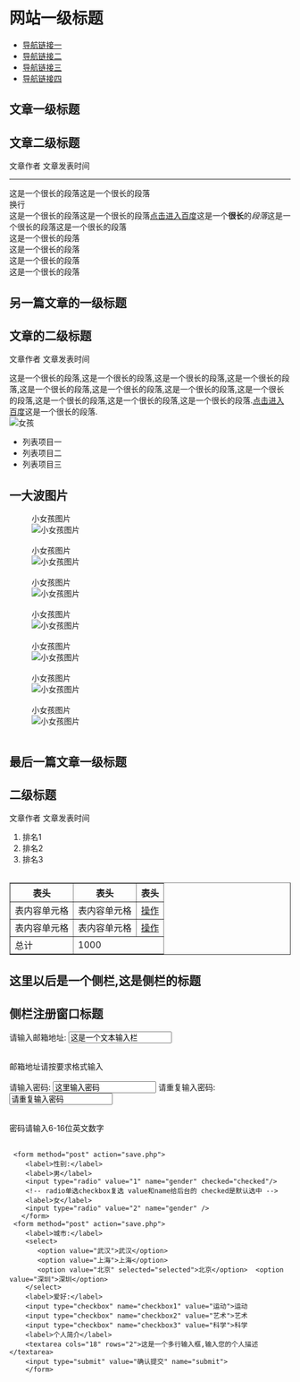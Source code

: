 <!-- 表头 -->
<!DOCTYPE html>
<html>
<head>
   <meta http-equiv="Content-Type" content="text/html; charset=utf-8">
	<title>制作我的第一个网页</title>
</head>
<body>
<h1>网站一级标题</h1>
<!-- 链接部分 -->
<ul>
    <li><a href="#">导航链接一</a></li>
    <li><a href="#">导航链接二</a></li>
    <li><a href="#">导航链接三</a></li>
    <li><a href="#">导航链接四</a></li>
</ul>
<h2>文章一级标题</h2>
<h2>文章二级标题</h2>
<p>
    文章作者&nbsp;文章发表时间</p><hr />
<p>这是一个很长的段落这是一个很长的段落<br>换行</br>这是一个很长的段落这是一个很长的段落<a href="www.baidu.com" title="百度">点击进入百度</a>这是一个<strong>很长</strong>的<em>段落</em>这是一个很长的段落这是一个很长的段落
<br>这是一个很长的段落<br>这是一个很长的段落<br>这是一个很长的段落<br>这是一个很长的段落</p>
<!-- 开始另一段 -->
<h2>另一篇文章的一级标题</h2>
<h2>文章的二级标题</h2>
<p>文章作者&nbsp;文章发表时间</p>
<p>这是一个很长的段落,这是一个很长的段落,这是一个很长的段落,这是一个很长的段落,这是一个很长的段落,这是一个很长的段落,这是一个很长的段落,这是一个很长的段落,这是一个很长的段落,这是一个很长的段落,这是一个很长的段落.<a href="www.baidu.com" title="百度">点击进入百度</a>这是一个很长的段落.<br>
<img src="https://ss1.bdstatic.com/70cFuXSh_Q1YnxGkpoWK1HF6hhy/it/u=1015130022,2732872721&fm=27&gp=0.jpg" title="女孩">
<!-- 无序列表部分 -->
<ul>
    <li>列表项目一</li>
    <li>列表项目二</li>
    <li>列表项目三</li>
</ul>
<h2>一大波图片</h2>
<!-- 自定义序列部分 -->
<dl>
<dd>小女孩图片<br>
<img src="https://ss1.bdstatic.com/70cFuXSh_Q1YnxGkpoWK1HF6hhy/it/u=1015130022,2732872721&fm=27&gp=0.jpg" alt="小女孩图片" titlr=图片></dd><br>
<dd>小女孩图片<br>
<img src="https://ss1.bdstatic.com/70cFuXSh_Q1YnxGkpoWK1HF6hhy/it/u=1015130022,2732872721&fm=27&gp=0.jpg" alt="小女孩图片" titlr=图片></dd><br>
<dd>小女孩图片<br>
<img src="https://ss1.bdstatic.com/70cFuXSh_Q1YnxGkpoWK1HF6hhy/it/u=1015130022,2732872721&fm=27&gp=0.jpg" alt="小女孩图片" titlr=图片></dd><br>
<dd>小女孩图片<br>
<img src="https://ss1.bdstatic.com/70cFuXSh_Q1YnxGkpoWK1HF6hhy/it/u=1015130022,2732872721&fm=27&gp=0.jpg" alt="小女孩图片" titlr=图片></dd><br>
<dd>小女孩图片<br>
<img src="https://ss1.bdstatic.com/70cFuXSh_Q1YnxGkpoWK1HF6hhy/it/u=1015130022,2732872721&fm=27&gp=0.jpg" alt="小女孩图片" titlr=图片></dd><br>
<dd>小女孩图片<br>
<img src="https://ss1.bdstatic.com/70cFuXSh_Q1YnxGkpoWK1HF6hhy/it/u=1015130022,2732872721&fm=27&gp=0.jpg" alt="小女孩图片" titlr=图片></dd><br>
<dd>小女孩图片<br>
<img src="https://ss1.bdstatic.com/70cFuXSh_Q1YnxGkpoWK1HF6hhy/it/u=1015130022,2732872721&fm=27&gp=0.jpg" alt="小女孩图片" titlr=图片></dd><br>
</dl>
<h2>最后一篇文章一级标题</h2>
<h2>二级标题</h2>
<p>
文章作者&nbsp;文章发表时间
</p>
<!-- 有序列表1部分 -->
<ol>
    <li>排名1</li>
    <li>排名2</li>
    <li>排名3</li>
</ol>
<!-- 表格部分 -->
<table>
<table border="1">
    <tr>
       <th>表头</th>
       <th>表头</th>
       <th>表头</th>
    <tr>
       <td>表内容单元格</td>  
       <td>表内容单元格</td>
       <td><a href="#">操作</td></a>
    <tr>
       <td>表内容单元格</td>
       <td>表内容单元格</td>   
       <td><a href="#">操作</td></a>
     <tr>  
       <td>总计</td>
       <td colspan="2">1000</td>
       <!-- colspan是合并单元格 -->
</table>
<!-- 终于到最下面了 -->
<h2>这里以后是一个侧栏,这是侧栏的标题</h2>
<h2>侧栏注册窗口标题</h2>
<dl>
    <dt>
    <form method="post" action="save.php">
    <!-- 上面一排是给后端的 -->
    请输入邮箱地址:
      <input type="text" name="myName" value="这是一个文本输入栏"><br> 
      <!-- 上面一排就是一个文本框 -->
    </form>
    </dt><br>
     <dt>邮箱地址请按要求格式输入</dt><br>
     <dt>
          <form method="post" action="save.php">
          请输入密码:
          <input type="pass" name="myWord" value="这里输入密码">
          请重复输入密码:
          <input type="pass" name="myWord" value="请重复输入密码">
          </form>
     </dt></br>
      <dt>密码请输入6-16位英文数字</dt></br>
</dl>

     <form method="post" action="save.php">
        <label>性别:</label>
        <label>男</label>
        <input type="radio" value="1" name="gender" checked="checked"/>
        <!-- radio单选checkbox复选 value和name给后台的 checked是默认选中 -->
        <label>女</label>
        <input type="radio" value="2" name="gender" />
       </form>
     <form method="post" action="save.php">
        <label>城市:</label>
        <select>
           <option value="武汉">武汉</option>    
           <option value="上海">上海</option>
           <option value="北京" selected="selected">北京</option>  <option value="深圳">深圳</option>
        </select>
        <label>爱好:</label>
        <input type="checkbox" name="checkbox1" value="运动">运动
        <input type="checkbox" name="checkbox2" value="艺术">艺术
        <input type="checkbox" name="checkbox3" value="科学">科学
        <label>个人简介</label>
        <textarea cols="18" rows="2">这是一个多行输入框,输入您的个人描述</textarea>
        <input type="submit" value="确认提交" name="submit">
        </form>
</body>
</html>
